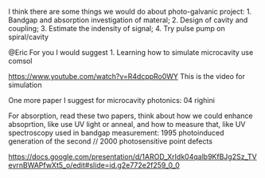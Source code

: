 I think there are some things we would do about photo-galvanic project: 1. Bandgap and absorption investigation of materal; 2. Design of cavity and coupling; 3. Estimate the indensity of signal; 4. Try pulse pump on spiral/cavity

@Eric For you I would suggest 1. Learning how to simulate microcavity use comsol

https://www.youtube.com/watch?v=R4dcppRo0WY  This is the video for simulation

One more paper I suggest for microcavity photonics: 04 righini

For absorption, read these two papers, think about how we could enhance absoprtion, like use UV light or anneal, and how to measure that, like UV spectroscopy used in bandgap measurement: 
1995 photoinduced generation of the second // 2000 photosensitive point defects

https://docs.google.com/presentation/d/1AROD_XrIdk04qalb9KfBJg2Sz_TVevrnBWAPfwXt5_o/edit#slide=id.g2e772e2f259_0_0